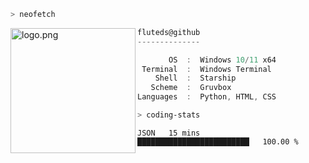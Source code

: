 ```zsh
> neofetch
```

<!--img align="left" src="https://github.com/fluteds.png" alt="logo.png" width="200"/>-->
<img align="left" src="https://external-content.duckduckgo.com/iu/?u=https%3A%2F%2F78.media.tumblr.com%2F975fca5f82161b190efdcaa05ffbd4ec%2Ftumblr_p6q6m9TJF01x3p3jmo1_500.png&f=1&nofb=1" alt="logo.png" width="200"/>

```csharp
fluteds@github
--------------

       OS  :  Windows 10/11 x64
 Terminal  :  Windows Terminal
    Shell  :  Starship
   Scheme  :  Gruvbox
Languages  :  Python, HTML, CSS
```

```zsh
> coding-stats
```

<!--START_SECTION:waka-->

```text
JSON   15 mins         █████████████████████████   100.00 %
```

<!--END_SECTION:waka-->
